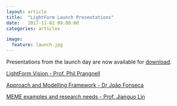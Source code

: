 ```yaml
---
layout: article
title:  "LightForm Launch Presentations"
date:   2017-11-02 09:00:00
categories: articles

image:
  feature: launch.jpg
---
```


Presentations from the launch day are now available for [download](/articles/LightForm-post-launch/).


[LightForm Vision - Prof. Phil Prangnell ](https://www.dropbox.com/s/dankvyi7o4uskmj/LightForm-vision-PBP_Final%20%28Compressed%29.pdf?dl=1)

[Approach and Modelling Framework - Dr João Fonseca](https://www.dropbox.com/s/ei2owcy7zdzdzpd/Lightform_Approach_Talk%20%28Compressed%29.pdf?dl=1)

[MEME examples and research needs - Prof. Jianguo Lin](https://www.dropbox.com/s/mnli1h2y5f88tob/LightForm_Impact_Imperial%20%28Compressed%29.pdf?dl=1)
